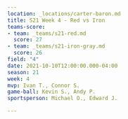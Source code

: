 ```yaml
---
location: _locations/carter-baron.md
title: S21 Week 4 - Red vs Iron
teams-score:
- team: _teams/s21-red.md
  score: 27
- team: _teams/s21-iron-gray.md
  score: 26
field: "4"
date: 2021-10-10T12:00:00.000-04:00
season: 21
week: 4
mvp: Ivan T., Connor S.
game-ball: Kevin S., Andy P.
sportsperson: Michael O., Edward J.

---
```

